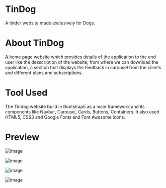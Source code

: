 # TinDog
A tinder website made exclusively for Dogs.
# About TinDog
A home page website which provides details of the application to the end user like the desscription of the website, from where we can download the application, a section that displays the feedback in carousel from the clients and different plans and subscriptions.
# Tool Used
The Tindog website build in Bootstrap5 as a main framework and its components like Navbar, Carousel, Cards, Buttons, Containers. It also used HTML5, CSS3 and Google Fonts and Font Awesome icons.
# Preview
![image](https://user-images.githubusercontent.com/114283335/202886129-4f07433f-5098-41ca-9053-f4a3041e6d65.png)

![image](https://user-images.githubusercontent.com/114283335/202886194-5106003d-e5c4-4770-afb3-f292c2a37219.png)

![image](https://user-images.githubusercontent.com/114283335/202886211-1e4fa38b-ff0c-4873-a55f-1be5ed53e5e4.png)

![image](https://user-images.githubusercontent.com/114283335/202886230-5a663de4-1586-4a77-afc7-d6902faa085f.png)

